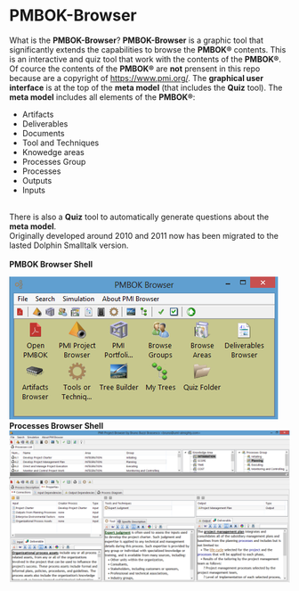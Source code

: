# PMBOK-Browser
What is the **PMBOK-Browser**?
**PMBOK-Browser** is a graphic tool that significantly extends the capabilities to browse the **PMBOK®** contents.
This is an interactive and quiz tool that work with the contents of the **PMBOK®**.<br> Of cource the contents of the **PMBOK®** are **not** prensent in this repo because are a copyright of https://www.pmi.org/.
The **graphical user interface** is at the top of the **meta model** (that includes the **Quiz** tool). 
The **meta model** includes all elements of the **PMBOK®**: 
* Artifacts
* Deliverables
* Documents
* Tool and Techniques
* Knowedge areas
* Processes Group
* Processes
* Outputs
* Inputs<br>

<br>There is also a **Quiz** tool to automatically generate questions about the **meta model**.
<br>
Originally developed around 2010 and 2011 now has been migrated to the lasted Dolphin Smalltalk version.<br><br>
**PMBOK Browser Shell**<br>

![PMBOK Browser Shell](https://github.com/brunobuzzi/PMBOK-Browser/blob/master/wiki/pmbok-browser.png)
<br>
**Processes Browser Shell**
![Processes Browser Shell](https://github.com/brunobuzzi/PMBOK-Browser/blob/master/wiki/processes-browser-01.png)